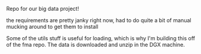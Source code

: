 Repo for our big data project!

the requirements are pretty janky right now, had to do quite a bit of manual mucking around to get them to install

Some of the utils stuff is useful for loading, which is why I'm building this off of the fma repo. The data is downloaded and unzip in the DGX machine.